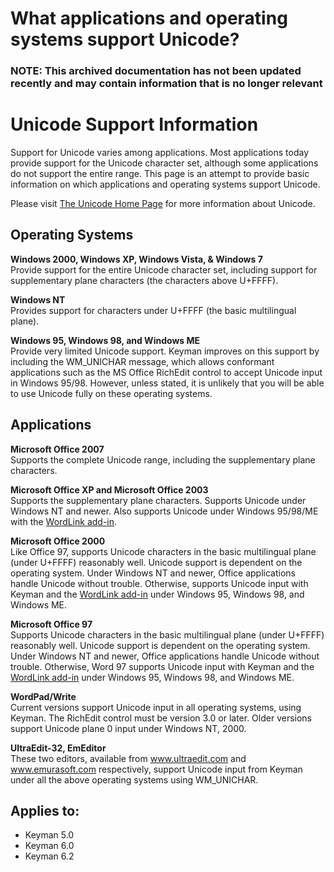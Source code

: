 # What applications and operating systems support Unicode?

### **NOTE**: This archived documentation has not been updated recently and may contain information that is no longer relevant


<h1>Unicode Support Information</h1>

<p>Support for Unicode varies among applications.  Most applications today provide support for the Unicode character set, although some applications do not support the entire range. This page is an attempt to provide basic information on which applications and operating systems support Unicode.</p>

<p>Please visit <a href="http://www.unicode.org/">The Unicode Home Page</a> for more information about Unicode.</p>

<h2>Operating Systems</h2>

<p><b>Windows 2000, Windows XP, Windows Vista, & Windows 7</b>
<br>Provide support for the entire Unicode character set, including support for supplementary plane characters (the characters above U+FFFF).
</p>

<p><b>Windows NT</b>
<br>Provides support for characters under U+FFFF (the basic multilingual plane).</p>

<p><b>Windows 95, Windows 98, and Windows ME</b>
<br>Provide very limited Unicode support. Keyman improves on this support by including the WM_UNICHAR message, which allows conformant applications such as the MS Office RichEdit control to accept Unicode input in Windows 95/98.  However, unless stated, it is unlikely that you will be able to use Unicode fully on these operating systems.</p>

<h2>Applications</h2>

<p><b>Microsoft Office 2007</b>
<br>Supports the complete Unicode range, including the supplementary plane characters.</p>

<p><b>Microsoft Office XP and Microsoft Office 2003</b>
<br>Supports the supplementary plane characters. Supports Unicode under Windows NT and newer. Also supports Unicode under Windows 95/98/ME with the <a href="/keyman/downloads/">WordLink add-in</a>.</p>

<p><b>Microsoft Office 2000</b>
<br>Like Office 97, supports Unicode characters in the basic multilingual plane (under U+FFFF) reasonably well. Unicode support is dependent on the operating system. Under Windows NT and newer, Office applications handle Unicode without trouble. Otherwise, supports Unicode input with Keyman and the <a href="/keyman/downloads/">WordLink add-in</a> under Windows 95, Windows 98, and Windows ME.</p>

<p><b>Microsoft Office 97</b>
<br>Supports Unicode characters in the basic multilingual plane (under U+FFFF) reasonably well. Unicode support is dependent on the operating system. Under Windows NT and newer, Office applications handle Unicode without trouble. Otherwise, Word 97 supports Unicode input with Keyman and the <a href="/keyman/downloads/">WordLink add-in</a> under Windows 95, Windows 98, and Windows ME.</p>

<p><b>WordPad/Write</b>
<br>Current versions support Unicode input in all operating systems, using Keyman.  The RichEdit control must be version 3.0 or later. Older versions support Unicode plane 0 input under Windows NT, 2000.</p>

<p><b>UltraEdit-32, EmEditor</b>
<br>These two editors, available from <a href="http://www.ultraedit.com/">www.ultraedit.com</a> and
<a href="http://www.emurasoft.com/">www.emurasoft.com</a> respectively, support Unicode input from Keyman under all the above operating systems using WM_UNICHAR.</p>

## Applies to:
 * Keyman 5.0
 * Keyman 6.0
 * Keyman 6.2
